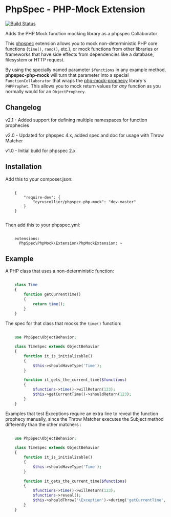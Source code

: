 # PhpSpec - PHP-Mock Extension

[![Build Status](https://travis-ci.org/cyruscollier/phpspec-php-mock.svg?branch=master)](https://travis-ci.org/cyruscollier/phpspec-php-mock)

Adds the PHP Mock function mocking library as a phpspec Collaborator

This [phpspec](http://www.phpspec.net/) extension allows you to mock non-deterministic PHP core functions (`time()`, `rand()`, etc.), or mock functions from other libraries or frameworks that have side effects from dependencies like a database, filesystem or HTTP request. 

By using the specially named parameter `$functions` in any example method, **phpspec-php-mock** will turn that parameter into a special `FunctionCollaborator` that wraps the [php-mock-prophecy](https://github.com/php-mock/php-mock-prophecy) library's `PHPProphet`. This allows you to mock return values for *any* function as you normally would for an `ObjectProphecy`.

## Changelog

v2.1 - Added support for defining multiple namespaces for function prophecies

v2.0 - Updated for phpspec 4.x, added spec and doc for usage with Throw Matcher

v1.0 - Initial build for phpspec 2.x 

## Installation

Add this to your composer.json:

```

    {
        "require-dev": {
            "cyruscollier/phpspec-php-mock": "dev-master"
        }
    }
    
```

Then add this to your phpspec.yml:

```

    extensions:
      PhpSpec\PhpMock\Extension\PhpMockExtension: ~

```

## Example

A PHP class that uses a non-deterministic function:

```php

    class Time
    {
        function getCurrentTime()
        {
            return time();
        }
    }
```

The spec for that class that mocks the `time()` function:

```php

    use PhpSpec\ObjectBehavior;
    
    class TimeSpec extends ObjectBehavior
    {
        function it_is_initializable()
        {
            $this->shouldHaveType('Time');
        }
    
        function it_gets_the_current_time($functions)
        {
            $functions->time()->willReturn(123);
            $this->getCurrentTime()->shouldReturn(123);
        }
    }

```

Examples that test Exceptions require an extra line to reveal the function prophecy manually, 
since the Throw Matcher executes the Subject method differently than the other matchers
:

```php

    use PhpSpec\ObjectBehavior;
    
    class TimeSpec extends ObjectBehavior
    {
        function it_is_initializable()
        {
            $this->shouldHaveType('Time');
        }
    
        function it_gets_the_current_time($functions)
        {
            $functions->time()->willReturn(123);
            $functions->reveal();
            $this->shouldThrow('\Exception')->during('getCurrentTime', [123]);
        }
    }

```


